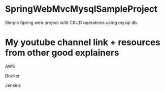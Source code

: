 # SpringWebMvcMysqlSampleProject
Simple Spring web project with CRUD operations using mysql db.

My youtube channel link + resources from other good explainers
==============================================================
AWS

Docker

Jenkins
